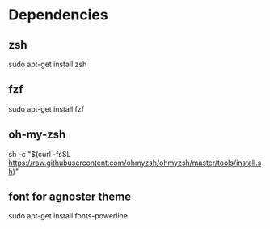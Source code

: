 # Dependencies

## zsh
sudo apt-get install zsh

## fzf
sudo apt-get install fzf

## oh-my-zsh
sh -c "$(curl -fsSL https://raw.githubusercontent.com/ohmyzsh/ohmyzsh/master/tools/install.sh)"

## font for agnoster theme
sudo apt-get install fonts-powerline
